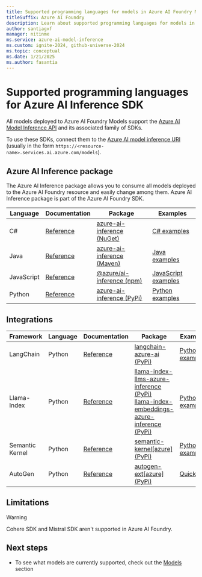 ```yaml
---
title: Supported programming languages for models in Azure AI Foundry Models
titleSuffix: Azure AI Foundry
description: Learn about supported programming languages for models in Azure AI Foundry Models
author: santiagxf
manager: nitinme
ms.service: azure-ai-model-inference
ms.custom: ignite-2024, github-universe-2024
ms.topic: conceptual
ms.date: 1/21/2025
ms.author: fasantia
---
```


# Supported programming languages for Azure AI Inference SDK

All models deployed to Azure AI Foundry Models support the [Azure AI Model Inference API](https://aka.ms/azureai/modelinference) and its associated family of SDKs.

To use these SDKs, connect them to the [Azure AI model inference URI](how-to/inference.md#azure-openai-inference-endpoint) (usually in the form `https://<resource-name>.services.ai.azure.com/models`).

## Azure AI Inference package

The Azure AI Inference package allows you to consume all models deployed to the Azure AI Foundry resource and easily change among them. Azure AI Inference package is part of the Azure AI Foundry SDK.

| Language   | Documentation | Package | Examples |
|------------|---------|-----|-------|
| C#         | [Reference](https://aka.ms/azsdk/azure-ai-inference/csharp/reference) | [azure-ai-inference (NuGet)](https://www.nuget.org/packages/Azure.AI.Inference/) | [C# examples](https://aka.ms/azsdk/azure-ai-inference/csharp/samples)       |
| Java       | [Reference](https://aka.ms/azsdk/azure-ai-inference/java/reference) | [azure-ai-inference (Maven)](https://central.sonatype.com/artifact/com.azure/azure-ai-inference/) | [Java examples](https://github.com/Azure/azure-sdk-for-java/tree/main/sdk/ai/azure-ai-inference/src/samples) |
| JavaScript | [Reference](/javascript/api/@azure-rest/ai-inference) | [@azure/ai-inference (npm)](https://www.npmjs.com/package/@azure/ai-inference) | [JavaScript examples](https://github.com/Azure/azure-sdk-for-js/tree/main/sdk/ai/ai-inference-rest/samples) |
| Python     | [Reference](https://aka.ms/azsdk/azure-ai-inference/python/reference) | [azure-ai-inference (PyPi)](https://pypi.org/project/azure-ai-inference/) | [Python examples](https://github.com/Azure/azure-sdk-for-python/tree/main/sdk/ai/azure-ai-inference/samples) |


## Integrations

| Framework   | Language   | Documentation | Package | Examples |
| ----------- |------------|---------|-----|-------|
| LangChain   | Python     | [Reference](https://python.langchain.com/docs/integrations/providers/microsoft) | [langchain-azure-ai (PyPi)](https://pypi.org/project/langchain-azure-ai/) | [Python examples](https://github.com/Azure-Samples/azureai-samples/tree/main/scenarios/langchain) |
| Llama-Index | Python     | [Reference](https://aka.ms/azsdk/azure-ai-inference/python/reference) | [llama-index-llms-azure-inference (PyPi)](https://pypi.org/project/llama-index-llms-azure-inference/) <br /> [llama-index-embeddings-azure-inference (PyPi)](https://pypi.org/project/llama-index-embeddings-azure-inference/) | [Python examples](https://github.com/Azure-Samples/azureai-samples/tree/main/scenarios/llama-index) |
| Semantic Kernel | Python     | [Reference](/semantic-kernel/overview) | [semantic-kernel[azure] (PyPi)](https://pypi.org/project/semantic-kernel/) | [Python examples](../../ai-studio/how-to/develop/semantic-kernel.md) |
| AutoGen     | Python     | [Reference](https://microsoft.github.io/autogen/stable/reference/python/autogen_ext.models.azure.html#autogen_ext.models.azure.AzureAIChatCompletionClient)  | [autogen-ext[azure] (PyPi)](https://pypi.org/project/autogen-ext/) | [Quickstart](https://microsoft.github.io/autogen/stable/user-guide/agentchat-user-guide/quickstart.html) |


## Limitations

> [!WARNING]
> Cohere SDK and Mistral SDK aren't supported in Azure AI Foundry.

## Next steps

- To see what models are currently supported, check out the [Models](./concepts/models.md) section
